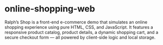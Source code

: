 # online-shopping-web
Ralph’s Shop is a front-end e-commerce demo that simulates an online shopping experience using pure HTML, CSS, and JavaScript. It features a responsive product catalog, product details, a dynamic shopping cart, and a secure checkout form — all powered by client-side logic and local storage.
